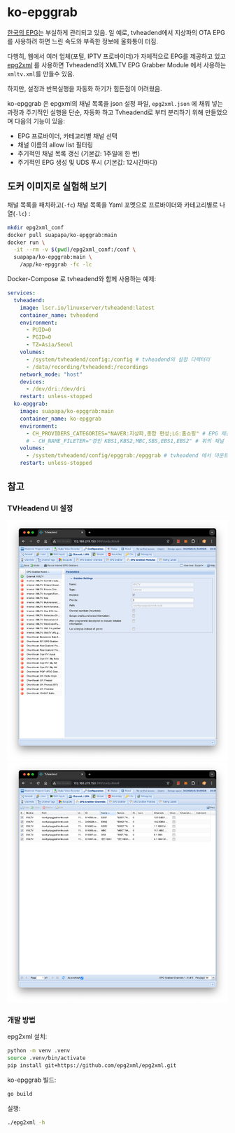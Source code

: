 # ko-epggrab

[한국의 EPG](https://namu.wiki/w/%EC%A0%84%EC%9E%90%20%ED%94%84%EB%A1%9C%EA%B7%B8%EB%9E%A8%20%EC%95%88%EB%82%B4#s-2)는
부실하게 관리되고 있음. 일 예로, tvheadend에서 지상파의 OTA EPG를 사용하려 하면 느린 속도와 부족한 정보에 울화통이 터짐.

다행히, 웹에서 여러 업체(포털, IPTV 프로바이더)가 자체적으로 EPG를 제공하고 있고
[epg2xml](https://github.com/epg2xml/epg2xml) 를 사용하면
Tvheadend의 XMLTV EPG Grabber Module 에서 사용하는 `xmltv.xml`를 만들수 있음.

하지만, 설정과 반복실행을 자동화 하기가 힘든점이 어려웠음.

ko-epggrab 은 epgxml의 채널 목록을 json 설정 파일, `epg2xml.json`
에 채워 넣는 과정과 주기적인 실행을 단순, 자동화 하고 Tvheadend로 부터 분리하기 위해 만들었으며
다음의 기능이 있음:
- EPG 프로바이더, 카테고리별 채널 선택
- 채널 이름의 allow list 필터링
- 주기적인 채널 목록 갱신 (기본값: 1주일에 한 번)
- 주기적인 EPG 생성 및 UDS 푸시 (기본값: 12시간마다)


## 도커 이미지로 실험해 보기

채널 목록을 패치하고(`-fc`) 채널 목록을 Yaml 포멧으로 프로바이더와 카테고리별로 나열(`-lc`) :
```sh
mkdir epg2xml_conf
docker pull suapapa/ko-epggrab:main
docker run \
  -it --rm -v $(pwd)/epg2xml_conf:/conf \
  suapapa/ko-epggrab:main \
    /app/ko-epggrab -fc -lc
```

Docker-Compose 로 tvheadend와 함께 사용하는 예제:
```yaml
services:
  tvheadend:
    image: lscr.io/linuxserver/tvheadend:latest
    container_name: tvheadend
    environment:
      - PUID=0
      - PGID=0
      - TZ=Asia/Seoul
    volumes:
      - /system/tvheadend/config:/config # tvheadend의 설정 디렉터리
      - /data/recording/tvheadend:/recordings
    network_mode: "host"
    devices:
      - /dev/dri:/dev/dri
    restart: unless-stopped
  ko-epggrab:
    image: suapapa/ko-epggrab:main
    container_name: ko-epggrab
    environment:
      - CH_PROVIDERS_CATEGORIES="NAVER:지상파,종합 편성;LG:홈쇼핑" # EPG 제공업체와 카테고리를 나열
      # - CH_NAME_FILETER="경인 KBS1,KBS2,MBC,SBS,EBS1,EBS2" # 위의 채널 목록에서 선택할 whitelist
    volumes:
      - /system/tvheadend/config/epggrab:/epggrab # tvheadend 에서 마운트한 설정디레터리와 base가 같아야 서로 통신 가능
    restart: unless-stopped
```

## 참고

### TVHeadend UI 설정

![EPGGrabberModule](_img/EPGGrabberModule.png)
![EPGGrabberChannels](_img/EPGGrabberChannels.png)

### 개발 방법

epg2xml 설치:
```sh
python -m venv .venv
source .venv/bin/activate
pip install git+https://github.com/epg2xml/epg2xml.git
```

ko-epggrab 빌드:
```sh
go build
```

실행:
```sh
./epg2xml -h
```
